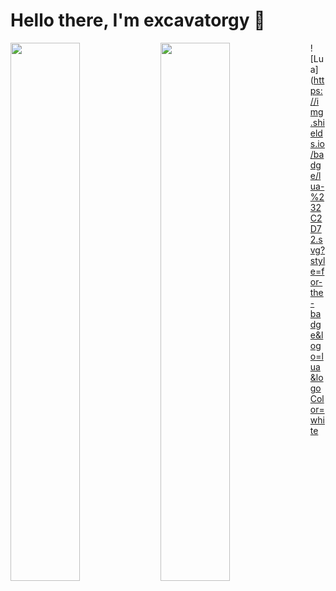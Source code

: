 # Hello there, I'm excavatorgy 👋
<img align="left" width="47%" src="https://github-readme-stats.vercel.app/api?username=excavatorgy&show_icons=true&theme=tokyonight"/>
<img align="left" width="47%" src="https://github-readme-stats.vercel.app/api/top-langs/?username=excavatorgy&layout=compact"/>

![Lua](https://img.shields.io/badge/lua-%232C2D72.svg?style=for-the-badge&logo=lua&logoColor=white
